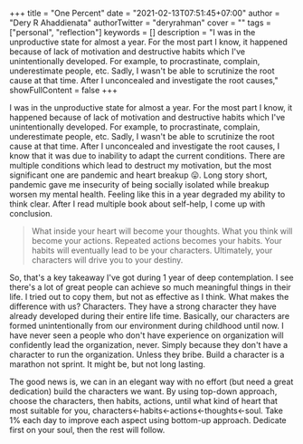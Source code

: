 +++
title = "One Percent"
date = "2021-02-13T07:51:45+07:00"
author = "Dery R Ahaddienata"
authorTwitter = "deryrahman"
cover = ""
tags = ["personal", "reflection"]
keywords = []
description = "I was in the unproductive state for almost a year. For the most part I know, it happened because of lack of motivation and destructive habits which I've unintentionally developed. For example, to procrastinate, complain, underestimate people, etc. Sadly, I wasn't be able to scrutinize the root cause at that time. After I unconcealed and investigate the root causes,"
showFullContent = false
+++

I was in the unproductive state for almost a year. For the most part I know, it happened because of lack of motivation and destructive habits which I've unintentionally developed. For example, to procrastinate, complain, underestimate people, etc. Sadly, I wasn't be able to scrutinize the root cause at that time. After I unconcealed and investigate the root causes, I know that it was due to inability to adapt the current conditions. There are multiple conditions which lead to destruct my motivation, but the most significant one are pandemic and heart breakup 😛. Long story short, pandemic gave me insecurity of being socially isolated while breakup worsen my mental health. Feeling like this in a year degraded my ability to think clear. After I read multiple book about self-help, I come up with conclusion.

> What inside your heart will become your thoughts. What you think will become your actions. Repeated actions becomes your habits. Your habits will eventually lead to be your characters. Ultimately, your characters will drive you to your destiny.

So, that's a key takeaway I've got during 1 year of deep contemplation. I see there's a lot of great people can achieve so much meaningful things in their life. I tried out to copy them, but not as effective as I think. What makes the difference with us? Characters. They have a strong character they have already developed during their entire life time. Basically, our characters are formed unintentionally from our environment during childhood until now. I have never seen a people who don't have experience on organization will confidently lead the organization, never. Simply because they don't have a character to run the organization. Unless they bribe. Build a character is a marathon not sprint. It might be, but not long lasting.

The good news is, we can in an elegant way with no effort (but need a great dedication) build the characters we want. By using top-down approach, choose the characters, then habits, actions, until what kind of heart that most suitable for you, characters<-habits<-actions<-thoughts<-soul. Take 1% each day to improve each aspect using bottom-up approach. Dedicate first on your soul, then the rest will follow.
